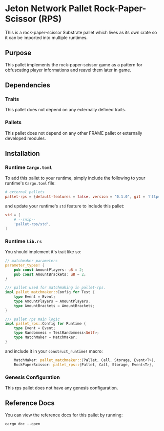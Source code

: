 # Jeton Network Pallet Rock-Paper-Scissor (RPS)

This is a rock-paper-scissor Substrate pallet which lives as its own crate so it can be imported into multiple runtimes.

## Purpose

This pallet implements the rock-paper-scissor game as a pattern for obfuscating player informations and reavel them later in game.

## Dependencies

### Traits

This pallet does not depend on any externally defined traits.

### Pallets

This pallet does not depend on any other FRAME pallet or externally developed modules.

## Installation

### Runtime `Cargo.toml`

To add this pallet to your runtime, simply include the following to your runtime's `Cargo.toml` file:

```TOML
# external pallets
pallet-rps = {default-features = false, version = '0.1.0', git = 'https://github.com/JetonNetwork/pallet-jton-rps.git'}
```

and update your runtime's `std` feature to include this pallet:

```TOML
std = [
    # --snip--
    'pallet-rps/std',
]
```

### Runtime `lib.rs`

You should implement it's trait like so:

```rust
// matchmaker parameters
parameter_types! {
    pub const AmountPlayers: u8 = 2;
    pub const AmountBrackets: u8 = 2;
}

/// pallet used for matchmaking in pallet-rps.
impl pallet_matchmaker::Config for Test {
    type Event = Event;
    type AmountPlayers = AmountPlayers;
    type AmountBrackets = AmountBrackets;
}

/// pallet rps main logic
impl pallet_rps::Config for Runtime {
    type Event = Event;
    type Randomness = TestRandomness<Self>;
    type MatchMaker = MatchMaker;
}
```

and include it in your `construct_runtime!` macro:

```rust
    MatchMaker: pallet_matchmaker::{Pallet, Call, Storage, Event<T>},
    RockPaperScissor: pallet_rps::{Pallet, Call, Storage, Event<T>},
```

### Genesis Configuration

This rps pallet does not have any genesis configuration.

## Reference Docs

You can view the reference docs for this pallet by running:

```shell
cargo doc --open
```
